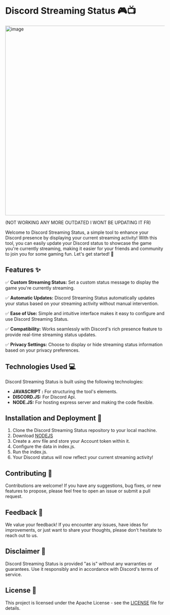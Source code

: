 # Discord Streaming Status 🎮📺

<img width="1107" height="597" alt="image" src="https://github.com/user-attachments/assets/f4fef0a8-1196-4bcc-8dd2-4bcfb4ba6b41" />



(NOT WORKING ANY MORE OUTDATED I WONT BE UPDATING IT FR)

Welcome to Discord Streaming Status, a simple tool to enhance your Discord presence by displaying your current streaming activity! With this tool, you can easily update your Discord status to showcase the game you're currently streaming, making it easier for your friends and community to join you for some gaming fun. Let's get started! 🚀

## Features ✨

✅ **Custom Streaming Status:** Set a custom status message to display the game you're currently streaming.

✅ **Automatic Updates:** Discord Streaming Status automatically updates your status based on your streaming activity without manual intervention.

✅ **Ease of Use:** Simple and intuitive interface makes it easy to configure and use Discord Streaming Status.

✅ **Compatibility:** Works seamlessly with Discord's rich presence feature to provide real-time streaming status updates.

✅ **Privacy Settings:** Choose to display or hide streaming status information based on your privacy preferences.

## Technologies Used 💻

Discord Streaming Status is built using the following technologies:

- **JAVASCRIPT :** For structuring the tool's elements.
- **DISCORD.JS:** For Discord Api.
- **NODE.JS:** For hosting express server and making the code flexible.

## Installation and Deployment 🚀

1. Clone the Discord Streaming Status repository to your local machine.
2. Download [NODEJS](https://nodejs.org/en/download)
3. Create a .env file and store your Account token within it.
4. Configure the data in index.js.
5. Run the index.js.
6. Your Discord status will now reflect your current streaming activity!
## Contributing 🤝

Contributions are welcome! If you have any suggestions, bug fixes, or new features to propose, please feel free to open an issue or submit a pull request.

## Feedback 📝

We value your feedback! If you encounter any issues, have ideas for improvements, or just want to share your thoughts, please don't hesitate to reach out to us.

## Disclaimer 📣

Discord Streaming Status is provided "as is" without any warranties or guarantees. Use it responsibly and in accordance with Discord's terms of service.

## License 📄

This project is licensed under the Apache License - see the [LICENSE](LICENSE) file for details.
